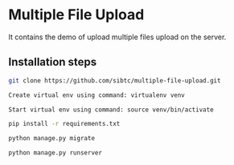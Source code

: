 # Multiple File Upload

It contains the demo of upload multiple files upload on the server. 


## Installation steps

```bash
git clone https://github.com/sibtc/multiple-file-upload.git
```


```bash
Create virtual env using command: virtualenv venv
```

```bash
Start virtual env using command: source venv/bin/activate
```


```bash
pip install -r requirements.txt
```

```bash
python manage.py migrate
```

```bash
python manage.py runserver
```
